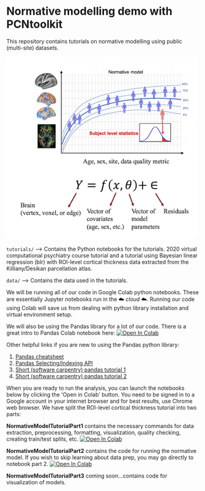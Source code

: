 # Normative modelling demo with PCNtoolkit
This repository contains tutorials on normative modelling using public (multi-site) datasets. 

<div>
<img src="data/NormModelSetup.png" width="500"/>
</div>


`tutorials/` --> Contains the Python notebooks for the tutorials. 2020 virtual computational psychiatry course tutorial and a tutorial using Bayesian linear regression (blr) with ROI-level cortical thickness data extracted from the Killiany/Desikan parcellation atlas.

`data/` --> Contains the data used in the tutorials.

We will be running all of our code in Google Colab python notebooks. These are essentially Jupyter notebooks run in the :cloud: *cloud* :cloud:. 
Running our code using Colab will save us from dealing with python library installation and virtual environment setup. 

We will also be using the Pandas library for a lot of our code. There is a great intro to Pandas Colab notebook here: [![Open In Colab](https://colab.research.google.com/assets/colab-badge.svg)](https://colab.research.google.com/notebooks/mlcc/intro_to_pandas.ipynb)

Other helpful links if you are new to using the Pandas python library:
1. [Pandas cheatsheet](https://pandas.pydata.org/Pandas_Cheat_Sheet.pdf)
2. [Pandas Selecting/Indexing API](https://pandas.pydata.org/pandas-docs/stable/user_guide/indexing.html)
3. [Short (software carpentry) pandas tutorial 1](https://swcarpentry.github.io/python-novice-gapminder/07-reading-tabular/index.html)
4. [Short (software carpentry) pandas tutorial 2](https://swcarpentry.github.io/python-novice-gapminder/08-data-frames/index.html)


When you are ready to run the analysis, you can launch the notebooks below by clicking the 'Open in Colab' button. You need to be signed in to a Google account in your internet browser and for best results, use Chrome web browser. 
We have split the ROI-level cortical thickness tutorial into two parts:


**NormativeModelTutorialPart1** contains the necessary commands for data extraction, preprocessing, formatting, visualization, quality checking, creating train/test splits, etc. [![Open In Colab](https://colab.research.google.com/assets/colab-badge.svg)](https://colab.research.google.com/github/predictive-clinical-neuroscience/PCNtoolkit-demo/blob/main/tutorials/ROI_blr_cortthick/NormativeModelTutorialPart1.ipynb)


**NormativeModelTutorialPart2** contains the code for running the normative model. If you wish to skip learning about data prep, you may go directly to notebook part 2. [![Open In Colab](https://colab.research.google.com/assets/colab-badge.svg)](https://colab.research.google.com/github/predictive-clinical-neuroscience/PCNtoolkit-demo/blob/main/tutorials/ROI_blr_cortthick/NormativeModelTutorialPart2.ipynb)

**NormativeModelTutorialPart3** coming soon...contains code for visualization of models.